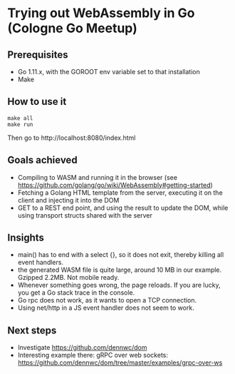 # Trying out WebAssembly in Go (Cologne Go Meetup)

## Prerequisites

* Go 1.11.x, with the GOROOT env variable set to that installation
* Make

## How to use it

```
make all
make run
```

Then go to http://localhost:8080/index.html

## Goals achieved

* Compiling to WASM and running it in the browser (see https://github.com/golang/go/wiki/WebAssembly#getting-started)
* Fetching a Golang HTML template from the server, executing it on the client and injecting it into the DOM
* GET to a REST end point, and using the result to update the DOM, while using transport structs shared with the server

## Insights

* main() has to end with a select {}, so it does not exit, thereby killing all event handlers.
* the generated WASM file is quite large, around 10 MB in our example. Gzipped 2.2MB. Not mobile ready.
* Whenever something goes wrong, the page reloads. If you are lucky, you get a Go stack trace in the console.
* Go rpc does not work, as it wants to open a TCP connection.
* Using net/http in a JS event handler does not seem to work.

## Next steps

* Investigate https://github.com/dennwc/dom
* Interesting example there: gRPC over web sockets: https://github.com/dennwc/dom/tree/master/examples/grpc-over-ws
